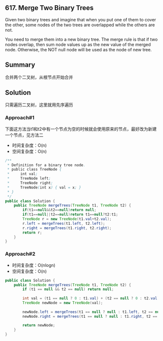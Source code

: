 ## 617. Merge Two Binary Trees
Given two binary trees and imagine that when you put one of them to cover the other, some nodes of the two trees are overlapped while the others are not.

You need to merge them into a new binary tree. The merge rule is that if two nodes overlap, then sum node values up as the new value of the merged node. Otherwise, the NOT null node will be used as the node of new tree.
## Summary
合并两个二叉树，从根节点开始合并
## Solution
只需遍历二叉树，这里就用先序遍历
### Approach#1
下面这方法当t1和t2中有一个节点为空的时候就会使用原来的节点，最好改为新建一个节点，见方法二
- 时间复杂度：O(n)
- 空间复杂度：O(n)

```java
/**
 * Definition for a binary tree node.
 * public class TreeNode {
 *     int val;
 *     TreeNode left;
 *     TreeNode right;
 *     TreeNode(int x) { val = x; }
 * }
 */
public class Solution {
    public TreeNode mergeTrees(TreeNode t1, TreeNode t2) {
        if(t1==null&&t2==null)return null;
        if(t1==null||t2==null)return t1==null?t2:t1;
        TreeNode r = new TreeNode(t1.val+t2.val);
        r.left = mergeTrees(t1.left, t2.left);
        r.right = mergeTrees(t1.right, t2.right);
        return r;
    }
}
```
### Approach#2

- 时间复杂度：O(nlogn)
- 空间复杂度：O(n)

```java
public class Solution {
    public TreeNode mergeTrees(TreeNode t1, TreeNode t2) {
        if (t1 == null && t2 == null) return null;
        
        int val = (t1 == null ? 0 : t1.val) + (t2 == null ? 0 : t2.val);
        TreeNode newNode = new TreeNode(val);
        
        newNode.left = mergeTrees(t1 == null ? null : t1.left, t2 == null ? null : t2.left);
        newNode.right = mergeTrees(t1 == null ? null : t1.right, t2 == null ? null : t2.right);
        
        return newNode;
    }
}
```